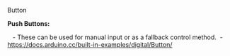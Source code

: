 Button 

 **Push Buttons:**

   - These can be used for manual input or as a fallback control method.
 - https://docs.arduino.cc/built-in-examples/digital/Button/


